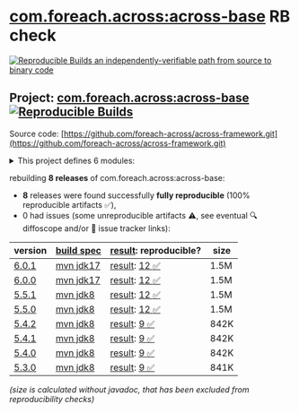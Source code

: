 [com.foreach.across:across-base](https://central.sonatype.com/artifact/com.foreach.across/across-base/versions) RB check
=======

[![Reproducible Builds](https://reproducible-builds.org/images/logos/rb.svg) an independently-verifiable path from source to binary code](https://reproducible-builds.org/)

## Project: [com.foreach.across:across-base](https://central.sonatype.com/artifact/com.foreach.across/across-base/versions) [![Reproducible Builds](https://img.shields.io/endpoint?url=https://raw.githubusercontent.com/jvm-repo-rebuild/reproducible-central/master/content/com/foreach/across/badge.json)](https://github.com/jvm-repo-rebuild/reproducible-central/blob/master/content/com/foreach/across/README.md)

Source code: [https://github.com/foreach-across/across-framework.git](https://github.com/foreach-across/across-framework.git)

<details><summary>This project defines 6 modules:</summary>

* [com.foreach.across:across-base](https://central.sonatype.com/artifact/com.foreach.across/across-base/overview)
* [com.foreach.across:across-core](https://central.sonatype.com/artifact/com.foreach.across/across-core/overview)
* [com.foreach.across:across-core-dependencies](https://central.sonatype.com/artifact/com.foreach.across/across-core-dependencies/overview)
* [com.foreach.across:across-standard-module-parent](https://central.sonatype.com/artifact/com.foreach.across/across-standard-module-parent/overview)
* [com.foreach.across:across-test](https://central.sonatype.com/artifact/com.foreach.across/across-test/overview)
* [com.foreach.across:across-web](https://central.sonatype.com/artifact/com.foreach.across/across-web/overview)
</details>

rebuilding **8 releases** of com.foreach.across:across-base:
- **8** releases were found successfully **fully reproducible** (100% reproducible artifacts :white_check_mark:),
- 0 had issues (some unreproducible artifacts :warning:, see eventual :mag: diffoscope and/or :memo: issue tracker links):

| version | [build spec](/BUILDSPEC.md) | [result](https://reproducible-builds.org/docs/jvm/): reproducible? | size |
| -- | --------- | ------ | -- |
| [6.0.1](https://central.sonatype.com/artifact/com.foreach.across/across-base/6.0.1/pom) | [mvn jdk17](across-6.0.1.buildspec) | [result](across-base-6.0.1.buildinfo): [12 :white_check_mark: ](across-base-6.0.1.buildcompare) | 1.5M |
| [6.0.0](https://central.sonatype.com/artifact/com.foreach.across/across-base/6.0.0/pom) | [mvn jdk17](across-6.0.0.buildspec) | [result](across-base-6.0.0.buildinfo): [12 :white_check_mark: ](across-base-6.0.0.buildcompare) | 1.5M |
| [5.5.1](https://central.sonatype.com/artifact/com.foreach.across/across-base/5.5.1/pom) | [mvn jdk8](across-5.5.1.buildspec) | [result](across-base-5.5.1.buildinfo): [12 :white_check_mark: ](across-base-5.5.1.buildcompare) | 1.5M |
| [5.5.0](https://central.sonatype.com/artifact/com.foreach.across/across-base/5.5.0/pom) | [mvn jdk8](across-5.5.0.buildspec) | [result](across-base-5.5.0.buildinfo): [12 :white_check_mark: ](across-base-5.5.0.buildcompare) | 1.5M |
| [5.4.2](https://central.sonatype.com/artifact/com.foreach.across/across-base/5.4.2/pom) | [mvn jdk8](across-5.4.2.buildspec) | [result](across-base-5.4.2.buildinfo): [9 :white_check_mark: ](across-base-5.4.2.buildcompare) | 842K |
| [5.4.1](https://central.sonatype.com/artifact/com.foreach.across/across-base/5.4.1/pom) | [mvn jdk8](across-5.4.1.buildspec) | [result](across-base-5.4.1.buildinfo): [9 :white_check_mark: ](across-base-5.4.1.buildcompare) | 842K |
| [5.4.0](https://central.sonatype.com/artifact/com.foreach.across/across-base/5.4.0/pom) | [mvn jdk8](across-5.4.0.buildspec) | [result](across-base-5.4.0.buildinfo): [9 :white_check_mark: ](across-base-5.4.0.buildcompare) | 842K |
| [5.3.0](https://central.sonatype.com/artifact/com.foreach.across/across-base/5.3.0/pom) | [mvn jdk8](across-5.3.0.buildspec) | [result](across-base-5.3.0.buildinfo): [9 :white_check_mark: ](across-base-5.3.0.buildcompare) | 841K |

<i>(size is calculated without javadoc, that has been excluded from reproducibility checks)</i>

